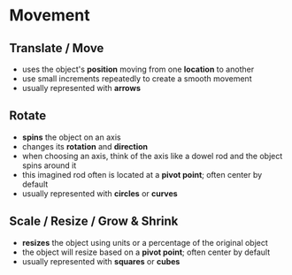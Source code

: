 # Movement

## Translate / Move

* uses the object's **position** moving from one **location** to another
* use small increments repeatedly to create a smooth movement
* usually represented with **arrows**

## Rotate

* **spins** the object on an axis
* changes its **rotation** and **direction**
* when choosing an axis, think of the axis like a dowel rod and the object spins around it
* this imagined rod often is located at a **pivot point**; often center by default
* usually represented with **circles** or **curves**

## Scale / Resize / Grow & Shrink

* **resizes** the object using units or a percentage of the original object
* the object will resize based on a **pivot point**; often center by default
* usually represented with **squares** or **cubes**

